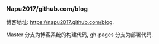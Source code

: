 ### Napu2017/github.com/blog

博客地址: <https://napu2017.github.com/blog>.

Master 分支为博客系统的构建代码, gh-pages 分支为部署代码.
